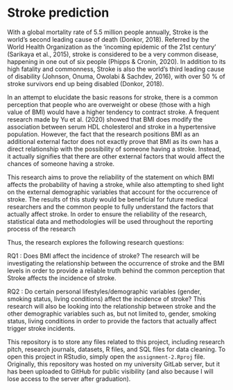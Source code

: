 # Stroke prediction

With a global mortality rate of 5.5 million people annually, Stroke is the world’s second leading cause of death (Donkor, 2018). Referred by the World Health Organization as the ‘incoming epidemic of the 21st century’ (Sarikaya et al., 2015), stroke is considered to be a very common disease, happening in one out of six people (Phipps & Cronin, 2020). In addition to its high fatality and commonness, Stroke is also the world’s third leading cause of disability (Johnson, Onuma, Owolabi & Sachdev, 2016), with over 50 % of stroke survivors end up being disabled (Donkor, 2018).

In an attempt to elucidate the basic reasons for stroke, there is a common perception that people who are overweight or obese (those with a high value of BMI) would have a higher tendency to contract stroke. A frequent research made by Yu et al. (2020) showed that BMI does modify the association between serum HDL cholesterol and stroke in a hypertensive population. However, the fact that the research positions BMI as an additional external factor does not exactly prove that BMI as its own has a direct relationship with the possibility of someone having a stroke. Instead, it actually signifies that there are other external factors that would affect the chances of someone having a stroke.

This research aims to prove the reliability of the statement on which BMI affects the probability of having a stroke, while also attempting to shed light on the external demographic variables that account for the occurrence of stroke. The results of this study would be beneficial for future medical researchers and the common people to fully understand the factors that actually affect stroke. In order to ensure the reliability of the research, statistical data and methodologies will be used throughout the reporting process of the research

Thus, the research explores the following research questions:

RQ1 : Does BMI affect the incidence of stroke? The research will be investigating the relationship between the occurrence of stroke and the BMI levels in order to provide a reliable truth behind the common perception that Stroke affects the incidence of stroke.

RQ2 : Do certain personal lifestyles/demographic variables (gender, smoking status, living conditions) affect the incidence of stroke? This research will also be looking into the relationship between stroke and the other demographic variables such as, but not limited to, gender, smoking status, living conditions in order to provide the factors that actually affect trigger stroke incidents.

This repository is to store any files related to this project, including research pitch, research journals, datasets, R files, and SQL files for data cleaning. To open this project in RStudio, simply open the ```assignment-2.Rproj``` file. Originally, this repository was hosted on my university GitLab server, but it has been uploaded to GitHub for public visibility (and also because I will lose access to the server after graduation).
